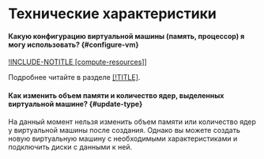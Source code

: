 # Технические характеристики

#### Какую конфигурацию виртуальной машины (память, процессор) я могу использовать? {#configure-vm}

[!INCLUDE-NOTITLE [compute-resources]](../_includes_service/compute-resources.md)]

Подробнее читайте в разделе [[!TITLE]](../concepts/vm-types.md).


#### Как изменить объем памяти и количество ядер, выделенных виртуальной машине? {#update-type}

На данный момент нельзя изменить объем памяти или количество ядер у виртуальной машины после создания. Однако вы можете создать новую виртуальную машину с необходимыми характеристиками и подключить диски с данными к ней.
